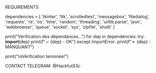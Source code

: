 REQUIREMENTS

dependencies = [
    'tkinter', 'ttk', 'scrolledtext', 'messagebox', 'filedialog',
    'requests', 're', 'os', 'time', 'random', 'threading',
    'urllib.parse', 'json', 'webbrowser', 'queue', 'socket',
    'sys', 'zipfile', 'shutil'
]

print("Vérification des dépendances...")
for dep in dependencies:
    try:
        __import__(dep)
        print(f"✓ {dep} - OK")
    except ImportError:
        print(f"✗ {dep} - MANQUANT")

print("\nVérification terminée!")

CONTACT TELEGRAM: @HackfutS3c
